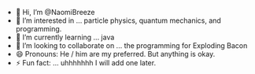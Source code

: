 - 👋 Hi, I’m @NaomiBreeze 
- 👀 I’m interested in ... particle physics, quantum mechanics, and programming. 
- 🌱 I’m currently learning ... java
- 💞️ I’m looking to collaborate on ... the programming for Exploding Bacon
- 😄 Pronouns: He / him are my preferred. But anything is okay. 
- ⚡ Fun fact: ... uhhhhhhh I will add one later. 

<!---
NaomiBreeze/NaomiBreeze is a ✨ special ✨ repository because its `README.md` (this file) appears on your GitHub profile.
You can click the Preview link to take a look at your changes.
--->
